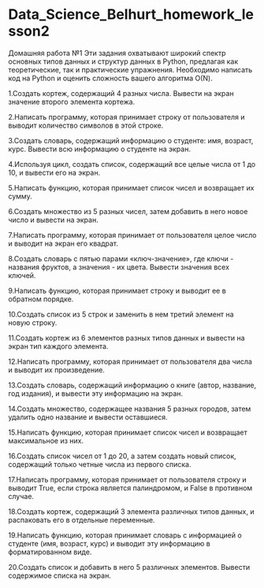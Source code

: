 ﻿# Data_Science_Belhurt_homework_lesson2
Домашняя работа №1
Эти задания охватывают широкий спектр основных типов данных и структур данных в Python, предлагая как теоретические, так и практические упражнения. Необходимо написать код на Python и оценить сложность вашего алгоритма О(N).

1.Создать кортеж, содержащий 4 разных числа. Вывести на экран значение второго элемента кортежа.

2.Написать программу, которая принимает строку от пользователя и выводит количество символов в этой строке.

3.Создать словарь, содержащий информацию о студенте: имя, возраст, курс. Вывести всю информацию о студенте на экран.

4.Используя цикл, создать список, содержащий все целые числа от 1 до 10, и вывести его на экран.

5.Написать функцию, которая принимает список чисел и возвращает их сумму.

6.Создать множество из 5 разных чисел, затем добавить в него новое число и вывести на экран.

7.Написать программу, которая принимает от пользователя целое число и выводит на экран его квадрат.

8.Создать словарь с пятью парами «ключ-значение», где ключи - названия фруктов, а значения - их цвета. Вывести значения всех ключей.

9.Написать функцию, которая принимает строку и выводит ее в обратном порядке.

10.Создать список из 5 строк и заменить в нем третий элемент на новую строку.

11.Создать кортеж из 6 элементов разных типов данных и вывести на экран тип каждого элемента.

12.Написать программу, которая принимает от пользователя два числа и выводит их произведение.

13.Создать словарь, содержащий информацию о книге (автор, название, год издания), и вывести эту информацию на экран.

14.Создать множество, содержащее названия 5 разных городов, затем удалить одно название и вывести оставшиеся.

15.Написать функцию, которая принимает список чисел и возвращает максимальное из них.

16.Создать список чисел от 1 до 20, а затем создать новый список, содержащий только четные числа из первого списка.

17.Написать программу, которая принимает от пользователя строку и выводит True, если строка является палиндромом, и False в противном случае.

18.Создать кортеж, содержащий 3 элемента различных типов данных, и распаковать его в отдельные переменные.

19.Написать функцию, которая принимает словарь с информацией о студенте (имя, возраст, курс) и выводит эту информацию в форматированном виде.

20.Создать список и добавить в него 5 различных элементов. Вывести содержимое списка на экран.
